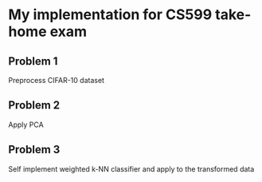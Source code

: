 # My implementation for CS599 take-home exam

## Problem 1
Preprocess CIFAR-10 dataset
## Problem 2
Apply PCA
## Problem 3
Self implement weighted k-NN classifier and apply to the transformed data
